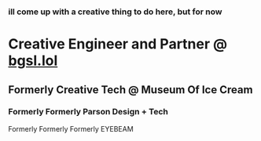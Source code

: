 ### ill come up with a creative thing to do here, but for now

# Creative Engineer and Partner @ [bgsl.lol](http://bgsl.lol)
## Formerly Creative Tech @ Museum Of Ice Cream
### Formerly Formerly Parson Design + Tech
Formerly Formerly Formerly EYEBEAM
<!--
**iltimasd/iltimasd** is a ✨ _special_ ✨ repository because its `README.md` (this file) appears on your GitHub profile.

Here are some ideas to get you started:

- 🔭 I’m currently working on ...
- 🌱 I’m currently learning ...
- 👯 I’m looking to collaborate on ...
- 🤔 I’m looking for help with ...
- 💬 Ask me about ...
- 📫 How to reach me: ...
- 😄 Pronouns: ...
- ⚡ Fun fact: ...
-->
